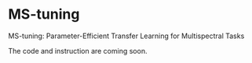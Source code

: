 # MS-tuning
MS-tuning: Parameter-Efficient Transfer Learning for Multispectral Tasks

The code and instruction are coming soon.
